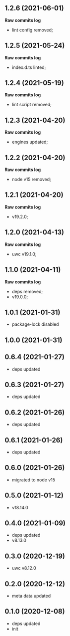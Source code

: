 ## 1.2.6 (2021-06-01)

**Raw commits log**

-   lint config removed;

## 1.2.5 (2021-05-24)

**Raw commits log**

-   index.d.ts linted;

## 1.2.4 (2021-05-19)

**Raw commits log**

-   lint script removed;

## 1.2.3 (2021-04-20)

**Raw commits log**

-   engines updated;

## 1.2.2 (2021-04-20)

**Raw commits log**

-   node v15 removed;

## 1.2.1 (2021-04-20)

**Raw commits log**

-   v19.2.0;

## 1.2.0 (2021-04-13)

**Raw commits log**

-   uwc v19.1.0;

## 1.1.0 (2021-04-11)

**Raw commits log**

-   deps removed;
-   v19.0.0;

## 1.0.1 (2021-01-31)

-   package-lock disabled

## 1.0.0 (2021-01-31)

## 0.6.4 (2021-01-27)

-   deps updated

## 0.6.3 (2021-01-27)

-   deps updated

## 0.6.2 (2021-01-26)

-   deps updated

## 0.6.1 (2021-01-26)

-   deps updated

## 0.6.0 (2021-01-26)

-   migrated to node v15

## 0.5.0 (2021-01-12)

-   v18.14.0

## 0.4.0 (2021-01-09)

-   deps updated
-   v8.13.0

## 0.3.0 (2020-12-19)

-   uwc v8.12.0

## 0.2.0 (2020-12-12)

-   meta data updated

## 0.1.0 (2020-12-08)

-   deps updated
-   init
